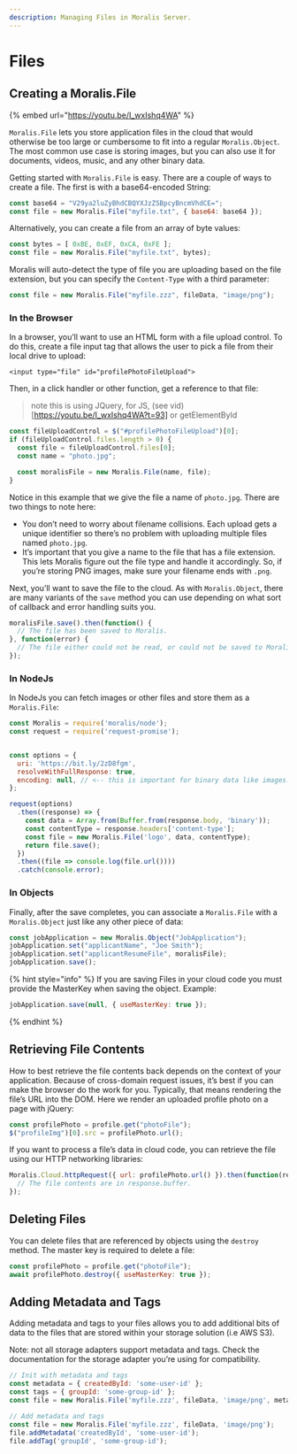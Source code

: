 ```yaml
---
description: Managing Files in Moralis Server.
---
```


# Files

## Creating a Moralis.File

{% embed url="https://youtu.be/I_wxIshq4WA" %}

`Moralis.File` lets you store application files in the cloud that would otherwise be too large or cumbersome to fit into a regular `Moralis.Object`. The most common use case is storing images, but you can also use it for documents, videos, music, and any other binary data.

Getting started with `Moralis.File` is easy. There are a couple of ways to create a file. The first is with a base64-encoded String:

```javascript
const base64 = "V29ya2luZyBhdCBQYXJzZSBpcyBncmVhdCE=";
const file = new Moralis.File("myfile.txt", { base64: base64 });
```

Alternatively, you can create a file from an array of byte values:

```javascript
const bytes = [ 0xBE, 0xEF, 0xCA, 0xFE ];
const file = new Moralis.File("myfile.txt", bytes);
```

Moralis will auto-detect the type of file you are uploading based on the file extension, but you can specify the `Content-Type` with a third parameter:

```javascript
const file = new Moralis.File("myfile.zzz", fileData, "image/png");
```

### In the Browser

In a browser, you’ll want to use an HTML form with a file upload control. To do this, create a file input tag that allows the user to pick a file from their local drive to upload:

```
<input type="file" id="profilePhotoFileUpload">
```

Then, in a click handler or other function, get a reference to that file:

> note this is using JQuery, for JS, (see vid)[https://youtu.be/I_wxIshq4WA?t=93] or getElementById 

```javascript
const fileUploadControl = $("#profilePhotoFileUpload")[0];
if (fileUploadControl.files.length > 0) {
  const file = fileUploadControl.files[0];
  const name = "photo.jpg";

  const moralisFile = new Moralis.File(name, file);
}
```

Notice in this example that we give the file a name of `photo.jpg`. There are two things to note here:

* You don’t need to worry about filename collisions. Each upload gets a unique identifier so there’s no problem with uploading multiple files named `photo.jpg`.
* It’s important that you give a name to the file that has a file extension. This lets Moralis figure out the file type and handle it accordingly. So, if you’re storing PNG images, make sure your filename ends with `.png`.

Next, you’ll want to save the file to the cloud. As with `Moralis.Object`, there are many variants of the `save` method you can use depending on what sort of callback and error handling suits you.

```javascript
moralisFile.save().then(function() {
  // The file has been saved to Moralis.
}, function(error) {
  // The file either could not be read, or could not be saved to Moralis.
});
```

### In NodeJs

In NodeJs you can fetch images or other files and store them as a `Moralis.File`:

```javascript
const Moralis = require('moralis/node');
const request = require('request-promise');


const options = {
  uri: 'https://bit.ly/2zD8fgm',
  resolveWithFullResponse: true,
  encoding: null, // <-- this is important for binary data like images.
};

request(options)
  .then((response) => {
    const data = Array.from(Buffer.from(response.body, 'binary'));
    const contentType = response.headers['content-type'];
    const file = new Moralis.File('logo', data, contentType);
    return file.save();
  })
  .then((file => console.log(file.url())))
  .catch(console.error);
```

### In Objects

Finally, after the save completes, you can associate a `Moralis.File` with a `Moralis.Object` just like any other piece of data:

```javascript
const jobApplication = new Moralis.Object("JobApplication");
jobApplication.set("applicantName", "Joe Smith");
jobApplication.set("applicantResumeFile", moralisFile);
jobApplication.save();
```

{% hint style="info" %}
If you are saving Files in your cloud code you must provide the MasterKey when saving the object. Example:

```javascript
jobApplication.save(null, { useMasterKey: true });
```
{% endhint %}



## Retrieving File Contents

How to best retrieve the file contents back depends on the context of your application. Because of cross-domain request issues, it’s best if you can make the browser do the work for you. Typically, that means rendering the file’s URL into the DOM. Here we render an uploaded profile photo on a page with jQuery:

```javascript
const profilePhoto = profile.get("photoFile");
$("profileImg")[0].src = profilePhoto.url();
```

If you want to process a file’s data in cloud code, you can retrieve the file using our HTTP networking libraries:

```javascript
Moralis.Cloud.httpRequest({ url: profilePhoto.url() }).then(function(response) {
  // The file contents are in response.buffer.
});
```

## Deleting Files

You can delete files that are referenced by objects using the `destroy` method. The master key is required to delete a file:

```javascript
const profilePhoto = profile.get("photoFile");
await profilePhoto.destroy({ useMasterKey: true });
```

## Adding Metadata and Tags

Adding metadata and tags to your files allows you to add additional bits of data to the files that are stored within your storage solution (i.e AWS S3).

Note: not all storage adapters support metadata and tags. Check the documentation for the storage adapter you’re using for compatibility.

```javascript
// Init with metadata and tags
const metadata = { createdById: 'some-user-id' };
const tags = { groupId: 'some-group-id' };
const file = new Moralis.File('myfile.zzz', fileData, 'image/png', metadata, tags);

// Add metadata and tags
const file = new Moralis.File('myfile.zzz', fileData, 'image/png');
file.addMetadata('createdById', 'some-user-id');
file.addTag('groupId', 'some-group-id');
```
